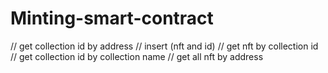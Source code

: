 # Minting-smart-contract


// get collection id by address
// insert (nft and id)
// get nft by collection id 
// get collection id by collection name
// get all nft by address
